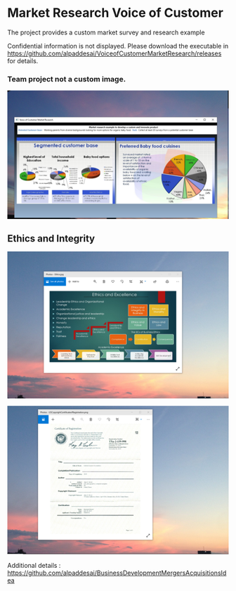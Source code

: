 # Market Research Voice of Customer 

The project provides a custom market survey and research example

Confidential information is not displayed. Please download the executable in https://github.com/alpaddesai/VoiceofCustomerMarketResearch/releases for details.

### Team project not a custom image.
![image](VoC.png)

## Ethics and Integrity
![image](EthicsandExcellence.png)

![image](USCopyrightCertificate.png)

Additional details : https://github.com/alpaddesai/BusinessDevelopmentMergersAcquisitionsIdea
